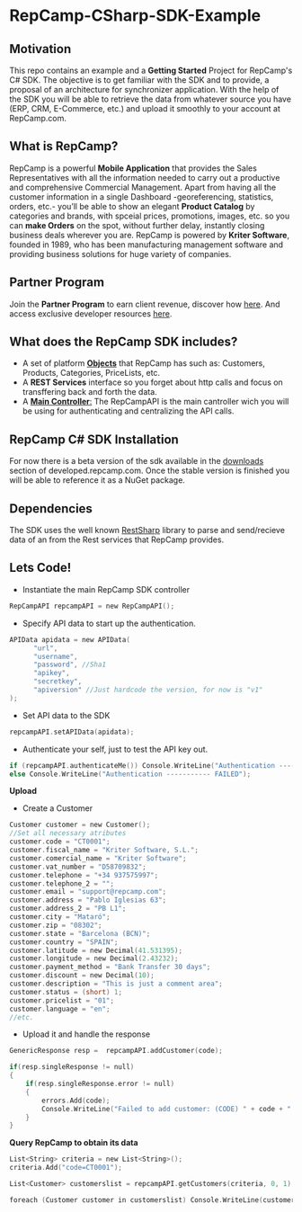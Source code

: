 # RepCamp-CSharp-SDK-Example

## Motivation
This repo contains an example and a **Getting Started** Project for RepCamp's C# SDK. The objective is to get familiar with the SDK and to provide, a proposal of an architecture for synchronizer application. With the help of the SDK you will be able to retrieve the data from whatever source you have (ERP, CRM, E-Commerce, etc.) and upload it smoothly to your account at RepCamp.com. 

## What is RepCamp?
RepCamp is a powerful **Mobile Application** that provides the Sales Representatives with all the information needed to carry out a productive and comprehensive Commercial Management. Apart from having all the customer information in a single Dashboard -georeferencing, statistics, orders, etc.- you’ll be able to show an elegant **Product Catalog** by categories and brands, with spceial prices, promotions, images, etc. so you can **make Orders** on the spot, without further delay, instantly closing business deals wherever you are. RepCamp is powered by **Kriter Software**, founded in 1989, who has been manufacturing management software and providing business solutions for huge variety of companies.

## Partner Program
Join the **Partner Program** to earn client revenue, discover how [here](http://www.repcamp.com/en/partner).
And access exclusive developer resources [here](http://developers.repcamp.com).

## What does the RepCamp SDK includes?
- A set of platform [**Objects**](http://www.developers.repcamp.com) that RepCamp has such as: Customers, Products, Categories, PriceLists, etc.
- A **REST Services** interface so you forget about http calls and focus on transffering back and forth the data.
- A [**Main Controller**:](http://www.developers.repcamp.com) The RepCampAPI is the main cantroller wich you will be using for authenticating and centralizing the API calls.

## RepCamp C# SDK Installation
For now there is a beta version of the sdk available in the [downloads](http://www.developers.repcamp.com) section of developed.repcamp.com.
Once the stable version is finished you will be able to reference it as a NuGet package.

## Dependencies
The SDK uses the well known [RestSharp](http://restsharp.org) library to parse and send/recieve data of an from the Rest services that RepCamp provides.

## Lets Code!

- Instantiate the main RepCamp SDK controller
```c
RepCampAPI repcampAPI = new RepCampAPI();
```
- Specify API data to start up the authentication.
```c
APIData apidata = new APIData(
      "url",
      "username",
      "password", //Sha1
      "apikey",
      "secretkey",
      "apiversion" //Just hardcode the version, for now is "v1"
);
```
- Set API data to the SDK
```c
repcampAPI.setAPIData(apidata);
```
- Authenticate your self, just to test the API key out.
```c
if (repcampAPI.authenticateMe()) Console.WriteLine("Authentication ----------- OK");
else Console.WriteLine("Authentication ----------- FAILED");
```
**Upload**

- Create a Customer
```c
Customer customer = new Customer();
//Set all necessary atributes
customer.code = "CT0001";
customer.fiscal_name = "Kriter Software, S.L.";
customer.comercial_name = "Kriter Software";
customer.vat_number = "D58709832";
customer.telephone = "+34 937575997";
customer.telephone_2 = "";
customer.email = "support@repcamp.com";
customer.address = "Pablo Iglesias 63";
customer.address_2 = "PB L1";
customer.city = "Mataró";
customer.zip = "08302";
customer.state = "Barcelona (BCN)";
customer.country = "SPAIN";
customer.latitude = new Decimal(41.531395);
customer.longitude = new Decimal(2.43232);
customer.payment_method = "Bank Transfer 30 days";
customer.discount = new Decimal(10);
customer.description = "This is just a comment area";
customer.status = (short) 1;
customer.pricelist = "01";
customer.language = "en";
//etc.
```
- Upload it and handle the response
```c
GenericResponse resp =  repcampAPI.addCustomer(code);

if(resp.singleResponse != null)
{
    if(resp.singleResponse.error != null)
    {
        errors.Add(code);
        Console.WriteLine("Failed to add customer: (CODE) " + code + " Error: " + resp.singleResponse.error);
    }
}
```

**Query RepCamp to obtain its data**

```c
List<String> criteria = new List<String>();
criteria.Add("code=CT0001");

List<Customer> customerslist = repcampAPI.getCustomers(criteria, 0, 1);

foreach (Customer customer in customerslist) Console.WriteLine(customer.ToString());
```

